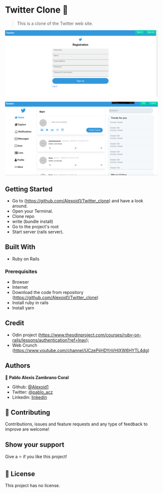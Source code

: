 # Twitter Clone 🚀 

> This is a clone of the Twitter web site. 

![screenshot](./img/singup.png)

![screenshot](./img/dashboard.png)

## Getting Started
- Go to (https://github.com/Alexoid1/Twitter_clone) and have a look around.
- Open your Terminal.
- Clone repo
- write (bundle install)
- Go to the project's root
- Start server (rails server).



## Built With

- Ruby on Rails


### Prerequisites

- Browser
- Internet
- Download the code from repository (https://github.com/Alexoid1/Twitter_clone)
- Install ruby in rails
- Install yarn

## Credit

- Odin project (https://www.theodinproject.com/courses/ruby-on-rails/lessons/authentication?ref=lnav);
- Web Crunch (https://www.youtube.com/channel/UCzePijHDYnVHIXW6HYTL4dg)

## Authors


👤 **Pablo Alexis Zambrano Coral**

- Github: [@Alexoid1](https://github.com/Alexoid1)
- Twitter: [@pablo_acz](https://twitter.com/pablo_acz)
- Linkedin: [linkedin](https://www.linkedin.com/in/pablo-alexis-zambrano-coral-7a614a189/)



## 🤝 Contributing

Contributions, issues and feature requests and any type of feedback to improve are welcome!

## Show your support

Give a ⭐️ if you like this project!


## 📝 License

This project has no license.
